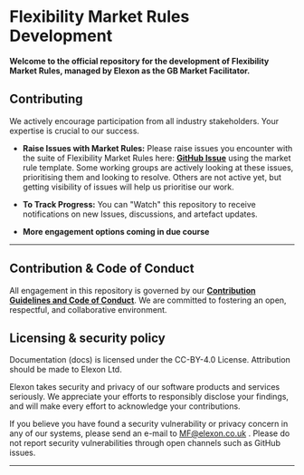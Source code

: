 # Flexibility Market Rules Development

**Welcome to the official  repository for the development of Flexibility Market Rules, managed by Elexon as the GB Market Facilitator.**


## Contributing

We actively encourage participation from all industry stakeholders. Your expertise is crucial to our success. 

*   **Raise Issues with Market Rules:** Please raise issues you encounter with the suite of Flexibility Market Rules here: **[GitHub Issue](https://github.com/mez-FMDA/MF.github.io/issues)** using the market rule template. Some working groups are actively looking at these issues, prioritising them and looking to resolve. Others are not active yet, but getting visibility of issues will help us prioritise our work.

*   **To Track Progress:** You can "Watch" this repository to receive notifications on new Issues, discussions, and artefact updates. 

*   **More engagement options coming in due course** 

---

## Contribution & Code of Conduct

All engagement in this repository is governed by our **[Contribution Guidelines and Code of Conduct](./CONTRIBUTING.md)**. We are committed to fostering an open, respectful, and collaborative environment.

## Licensing & security policy

Documentation (docs) is licensed under the CC-BY-4.0 License. Attribution should be made to Elexon Ltd.

Elexon takes security and privacy of our software products and services seriously. We appreciate your efforts to responsibly disclose your findings, and will make every effort to acknowledge your contributions.

If you believe you have found a security vulnerability or privacy concern in any of our systems, please send an e-mail to MF@elexon.co.uk . Please do not report security vulnerabilities through open channels such as GitHub issues.

---

